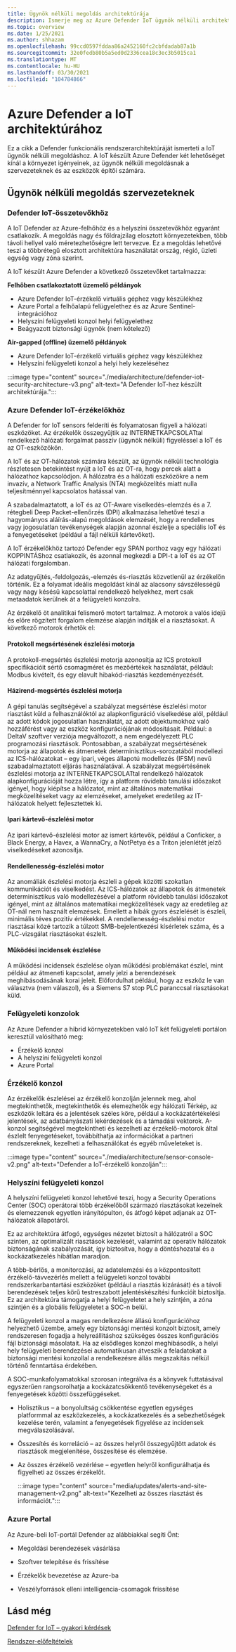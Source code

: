 ```yaml
---
title: Ügynök nélküli megoldás architektúrája
description: Ismerje meg az Azure Defender IoT ügynök nélküli architektúráját és az információáramlást.
ms.topic: overview
ms.date: 1/25/2021
ms.author: shhazam
ms.openlocfilehash: 99ccd0597fddaa86a2452160fc2cbfdadab87a1b
ms.sourcegitcommit: 32e0fedb80b5a5ed0d2336cea18c3ec3b5015ca1
ms.translationtype: MT
ms.contentlocale: hu-HU
ms.lasthandoff: 03/30/2021
ms.locfileid: "104784866"
---
```

# <a name="azure-defender-for-iot-architecture"></a>Azure Defender a IoT architektúrához

Ez a cikk a Defender funkcionális rendszerarchitektúráját ismerteti a IoT ügynök nélküli megoldáshoz. A IoT készült Azure Defender két lehetőséget kínál a környezet igényeinek, az ügynök nélküli megoldásnak a szervezeteknek és az eszközök építői számára.

## <a name="agentless-solution-for-organizations"></a>Ügynök nélküli megoldás szervezeteknek
### <a name="defender-for-iot-components"></a>Defender IoT-összetevőkhöz

A IoT Defender az Azure-felhőhöz és a helyszíni összetevőkhöz egyaránt csatlakozik. A megoldás nagy és földrajzilag elosztott környezetekben, több távoli hellyel való méretezhetőségre lett tervezve. Ez a megoldás lehetővé teszi a többrétegű elosztott architektúra használatát ország, régió, üzleti egység vagy zóna szerint. 

A IoT készült Azure Defender a következő összetevőket tartalmazza: 

**Felhőben csatlakoztatott üzemelő példányok**

- Azure Defender IoT-érzékelő virtuális géphez vagy készülékhez
- Azure Portal a felhőalapú felügyelethez és az Azure Sentinel-integrációhoz
- Helyszíni felügyeleti konzol helyi felügyelethez
- Beágyazott biztonsági ügynök (nem kötelező)

**Air-gapped (offline) üzemelő példányok**

- Azure Defender IoT-érzékelő virtuális géphez vagy készülékhez
- Helyszíni felügyeleti konzol a helyi hely kezeléséhez

:::image type="content" source="./media/architecture/defender-iot-security-architecture-v3.png" alt-text="A Defender IoT-hez készült architektúrája.":::

### <a name="azure-defender-for-iot-sensors"></a>Azure Defender IoT-érzékelőkhöz

A Defender for IoT sensors felderíti és folyamatosan figyeli a hálózati eszközöket. Az érzékelők összegyűjtik az INTERNETKAPCSOLATtal rendelkező hálózati forgalmat passzív (ügynök nélküli) figyeléssel a IoT és az OT-eszközökön. 
 
A IoT és az OT-hálózatok számára készült, az ügynök nélküli technológia részletesen betekintést nyújt a IoT és az OT-ra, hogy percek alatt a hálózathoz kapcsolódjon. A hálózatra és a hálózati eszközökre a nem invazív, a Network Traffic Analysis (NTA) megközelítés miatt nulla teljesítménnyel kapcsolatos hatással van. 
 
A szabadalmaztatott, a IoT és az OT-Aware viselkedés-elemzés és a 7. rétegbeli Deep Packet-ellenőrzés (DPI) alkalmazása lehetővé teszi a hagyományos aláírás-alapú megoldások elemzését, hogy a rendellenes vagy jogosulatlan tevékenységek alapján azonnal észlelje a speciális IoT és a fenyegetéseket (például a fájl nélküli kártevőket). 
  
A IoT érzékelőkhöz tartozó Defender egy SPAN porthoz vagy egy hálózati KOPPINTÁShoz csatlakozik, és azonnal megkezdi a DPI-t a IoT és az OT hálózati forgalomban. 
 
Az adatgyűjtés,-feldolgozás,-elemzés és-riasztás közvetlenül az érzékelőn történik. Ez a folyamat ideális megoldást kínál az alacsony sávszélességű vagy nagy késésű kapcsolattal rendelkező helyekhez, mert csak metaadatok kerülnek át a felügyeleti konzolra.

Az érzékelő öt analitikai felismerő motort tartalmaz. A motorok a valós idejű és előre rögzített forgalom elemzése alapján indítják el a riasztásokat. A következő motorok érhetők el: 

#### <a name="protocol-violation-detection-engine"></a>Protokoll megsértésének észlelési motorja
A protokoll-megsértés észlelési motorja azonosítja az ICS protokoll specifikációit sértő csomagméret és mezőértékek használatát, például: Modbus kivételt, és egy elavult hibakód-riasztás kezdeményezését.

#### <a name="policy-violation-detection-engine"></a>Házirend-megsértés észlelési motorja
A gépi tanulás segítségével a szabályzat megsértése észlelési motor riasztást küld a felhasználóktól az alapkonfiguráció viselkedése alól, például az adott kódok jogosulatlan használatát, az adott objektumokhoz való hozzáférést vagy az eszköz konfigurációjának módosításait. Például: a DeltaV szoftver verziója megváltozott, a nem engedélyezett PLC programozási riasztások. Pontosabban, a szabályzat megsértésének motorja az állapotok és átmenetek determinisztikus-sorozatából modellezi az ICS-hálózatokat – egy ipari, véges állapotú modellezés (IFSM) nevű szabadalmaztatott eljárás használatával. A szabályzat megsértésének észlelési motorja az INTERNETKAPCSOLATtal rendelkező hálózatok alapkonfigurációját hozza létre, így a platform rövidebb tanulási időszakot igényel, hogy kiépítse a hálózatot, mint az általános matematikai megközelítéseket vagy az elemzéseket, amelyeket eredetileg az IT-hálózatok helyett fejlesztettek ki.

#### <a name="industrial-malware-detection-engine"></a>Ipari kártevő-észlelési motor
Az ipari kártevő-észlelési motor az ismert kártevők, például a Conficker, a Black Energy, a Havex, a WannaCry, a NotPetya és a Triton jelenlétét jelző viselkedéseket azonosítja. 

#### <a name="anomaly-detection-engine"></a>Rendellenesség-észlelési motor
Az anomáliák észlelési motorja észleli a gépek közötti szokatlan kommunikációt és viselkedést. Az ICS-hálózatok az állapotok és átmenetek determinisztikus való modellezésével a platform rövidebb tanulási időszakot igényel, mint az általános matematikai megközelítések vagy az eredetileg az OT-nál nem használt elemzések. Emellett a hibák gyors észlelését is észleli, minimális téves pozitív értékekkel. A rendellenesség-észlelési motor riasztásai közé tartozik a túlzott SMB-bejelentkezési kísérletek száma, és a PLC-vizsgálat riasztásokat észlelt.

#### <a name="operational-incident-detection"></a>Működési incidensek észlelése
A működési incidensek észlelése olyan működési problémákat észlel, mint például az átmeneti kapcsolat, amely jelzi a berendezések meghibásodásának korai jeleit. Előfordulhat például, hogy az eszköz le van választva (nem válaszol), és a Siemens S7 stop PLC paranccsal riasztásokat küld.

### <a name="management-consoles"></a>Felügyeleti konzolok
Az Azure Defender a hibrid környezetekben való IoT két felügyeleti portálon keresztül valósítható meg: 
- Érzékelő konzol
- A helyszíni felügyeleti konzol
- Azure Portal

### <a name="sensor-console"></a>Érzékelő konzol
Az érzékelők észlelései az érzékelő konzolján jelennek meg, ahol megtekinthetők, megtekinthetők és elemezhetők egy hálózati Térkép, az eszközök leltára és a jelentések széles köre, például a kockázatértékelési jelentések, az adatbányászati lekérdezések és a támadási vektorok. A-konzol segítségével megtekintheti és kezelheti az érzékelő-motorok által észlelt fenyegetéseket, továbbíthatja az információkat a partneri rendszereknek, kezelheti a felhasználókat és egyéb műveleteket is.

:::image type="content" source="./media/architecture/sensor-console-v2.png" alt-text="Defender a IoT-érzékelő konzolján":::

### <a name="on-premises-management-console"></a>Helyszíni felügyeleti konzol
A helyszíni felügyeleti konzol lehetővé teszi, hogy a Security Operations Center (SOC) operátorai több érzékelőből származó riasztásokat kezelnek és elemezzenek egyetlen irányítópulton, és átfogó képet adjanak az OT-hálózatok állapotáról.

Ez az architektúra átfogó, egységes nézetet biztosít a hálózatról a SOC szinten, az optimalizált riasztások kezelését, valamint az operatív hálózatok biztonságának szabályozását, így biztosítva, hogy a döntéshozatal és a kockázatkezelés hibátlan maradjon.

A több-bérlős, a monitorozási, az adatelemzési és a központosított érzékelő-távvezérlés mellett a felügyeleti konzol további rendszerkarbantartási eszközöket (például a riasztás kizárását) és a távoli berendezések teljes körű testreszabott jelentéskészítési funkcióit biztosítja. Ez az architektúra támogatja a helyi felügyeletet a hely szintjén, a zóna szintjén és a globális felügyeletet a SOC-n belül.

A felügyeleti konzol a magas rendelkezésre állású konfigurációhoz helyezhető üzembe, amely egy biztonsági mentési konzolt biztosít, amely rendszeresen fogadja a helyreállításhoz szükséges összes konfigurációs fájl biztonsági másolatait. Ha az elsődleges konzol meghibásodik, a helyi hely felügyeleti berendezései automatikusan átveszik a feladatokat a biztonsági mentési konzollal a rendelkezésre állás megszakítás nélkül történő fenntartása érdekében.

A SOC-munkafolyamatokkal szorosan integrálva és a könyvek futtatásával egyszerűen rangsorolhatja a kockázatcsökkentő tevékenységeket és a fenyegetések közötti összefüggéseket.

- Holisztikus – a bonyolultság csökkentése egyetlen egységes platformmal az eszközkezelés, a kockázatkezelés és a sebezhetőségek kezelése terén, valamint a fenyegetések figyelése az incidensek megválaszolásával.

- Összesítés és korreláció – az összes helyről összegyűjtött adatok és riasztások megjelenítése, összesítése és elemzése.

- Az összes érzékelő vezérlése – egyetlen helyről konfigurálhatja és figyelheti az összes érzékelőt.

   :::image type="content" source="media/updates/alerts-and-site-management-v2.png" alt-text="Kezelheti az összes riasztást és információt.":::

### <a name="azure-portal"></a>Azure Portal

Az Azure-beli IoT-portál Defender az alábbiakkal segíti Önt:

- Megoldási berendezések vásárlása

- Szoftver telepítése és frissítése

- Érzékelők bevezetése az Azure-ba

- Veszélyforrások elleni intelligencia-csomagok frissítése

## <a name="see-also"></a>Lásd még

[Defender for IoT – gyakori kérdések](resources-frequently-asked-questions.md)

[Rendszer-előfeltételek](quickstart-system-prerequisites.md)
